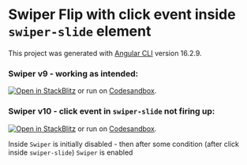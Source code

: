# Swiper Flip with click event inside  `swiper-slide` element

This project was generated with [Angular CLI](https://github.com/angular/angular-cli) version 16.2.9.

### Swiper v9 - working as intended:

[![Open in StackBlitz](https://developer.stackblitz.com/img/open_in_stackblitz_small.svg)](https://stackblitz.com/fork/github/digit81/swiper-with-basic-expandable) or run on [Codesandbox](https://codesandbox.io/s/github/digit81/swiper-with-basic-expandable/tree/main).

### Swiper v10 - click event in `swiper-slide` not firing up:

[![Open in StackBlitz](https://developer.stackblitz.com/img/open_in_stackblitz_small.svg)](https://stackblitz.com/fork/github/digit81/swiper-with-basic-expandable/tree/v10) or run on [Codesandbox](https://codesandbox.io/s/github/digit81/swiper-with-basic-expandable/tree/v10).




Inside `Swiper` is initially disabled - then after some condition (after click inside `swiper-slide`) `Swiper` is enabled  
